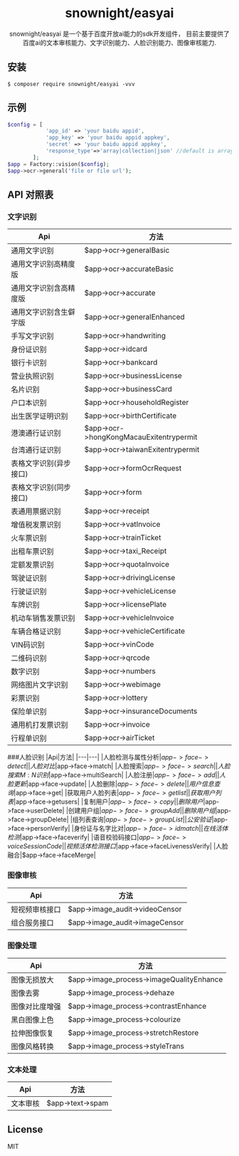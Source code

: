 <h1 align="center"> snownight/easyai </h1>

<p align="center"> snownight/easyai 是一个基于百度开放ai能力的sdk开发组件，
目前主要提供了百度ai的文本审核能力、文字识别能力、人脸识别能力、图像审核能力.</p>


## 安装

```shell
$ composer require snownight/easyai -vvv
```

## 示例
```php
$config = [
            'app_id' => 'your baidu appid',
            'app_key' => 'your baidu appid appkey',
            'secret' => 'your baidu appid appkey',
            'response_type'=>'array|collection|json' //default is array
        ];
$app = Factory::vision($config);
$app->ocr->general('file or file url');
```

## API 对照表
### 文字识别
|Api|方法|
|---|---|
|通用文字识别|$app->ocr->generalBasic|
| 通用文字识别高精度版|$app->ocr->accurateBasic|
|通用文字识别含高精度版|$app->ocr->accurate|
|通用文字识别含生僻字版|$app->ocr->generalEnhanced|
|手写文字识别|$app->ocr->handwriting|
|身份证识别|$app->ocr->idcard|
|银行卡识别|$app->ocr->bankcard|
|营业执照识别|$app->ocr->businessLicense|
|名片识别|$app->ocr->businessCard|
|户口本识别|$app->ocr->householdRegister|
|出生医学证明识别|$app->ocr->birthCertificate|
|港澳通行证识别|$app->ocr->hongKongMacauExitentrypermit|
|台湾通行证识别|$app->ocr->taiwanExitentrypermit|
|表格文字识别(异步接口)|$app->ocr->formOcrRequest|
|表格文字识别(同步接口)|$app->ocr->form|
|表通用票据识别|$app->ocr->receipt|
|增值税发票识别|$app->ocr->vatInvoice|
|火车票识别|$app->ocr->trainTicket|
|出租车票识别|$app->ocr->taxi_Receipt|
|定额发票识别|$app->ocr->quotaInvoice|
|驾驶证识别|$app->ocr->drivingLicense|
|行驶证识别|$app->ocr->vehicleLicense|
|车牌识别|$app->ocr->licensePlate|
|机动车销售发票识别|$app->ocr->vehicleInvoice|
|车辆合格证识别|$app->ocr->vehicleCertificate|
|VIN码识别|$app->ocr->vinCode|
|二维码识别|$app->ocr->qrcode|
|数字识别|$app->ocr->numbers|
|网络图片文字识别|$app->ocr->webimage|
|彩票识别|$app->ocr->lottery|
|保险单识别|$app->ocr->insuranceDocuments|
|通用机打发票识别|$app->ocr->invoice|
|行程单识别|$app->ocr->airTicket|
###人脸识别
|Api|方法|
|---|---|
|人脸检测与属性分析|$app->face->detect|
|人脸对比|$app->face->match|
|人脸搜索|$app->face->search|
|人脸搜索 M:N 识别|$app->face->multiSearch|
|人脸注册|$app->face->add|
|人脸更新|$app->face->update|
|人脸删除|$app->face->delete|
|用户信息查询|$app->face->get|
|获取用户人脸列表|$app->face->getlist|
|获取用户列表|$app->face->getusers|
|复制用户|$app->face->copy|
|删除用户|$app->face->userDelete|
|创建用户组|$app->face->groupAdd|
|删除用户组|$app->face->groupDelete|
|组列表查询|$app->face->groupList|
|公安验证|$app->face->personVerify|
|身份证与名字比对|$app->face->idmatch|
|在线活体检测|$app->face->faceverify|
|语音校验码接口|$app->face->voiceSessionCode|
|视频活体检测接口|$app->face->faceLivenessVerify|
|人脸融合|$app->face->faceMerge|
### 图像审核
|Api|方法|
|---|---|
|短视频审核接口|$app->image_audit->videoCensor|
|组合服务接口|$app->image_audit->imageCensor|
### 图像处理
|Api|方法|
|---|---|
|图像无损放大|$app->image_process->imageQualityEnhance|
|图像去雾|$app->image_process->dehaze|
|图像对比度增强|$app->image_process->contrastEnhance|
|黑白图像上色|$app->image_process->colourize|
|拉伸图像恢复|$app->image_process->stretchRestore|
|图像风格转换|$app->image_process->styleTrans|
### 文本处理
|Api|方法|
|---|---|
|文本审核|$app->text->spam|
## License

MIT